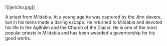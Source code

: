 ![[jericho.jpg]]

A priest from Mildabia. At a young age he was captured by the Jinn slavers, but in his teens made a daring escape. He returned to Mildabia and devoted his life to the Aglthiim and the Church of the Diacci. He is one of the most popular priests in Mildabia and has been awarded a governorship for his good works.